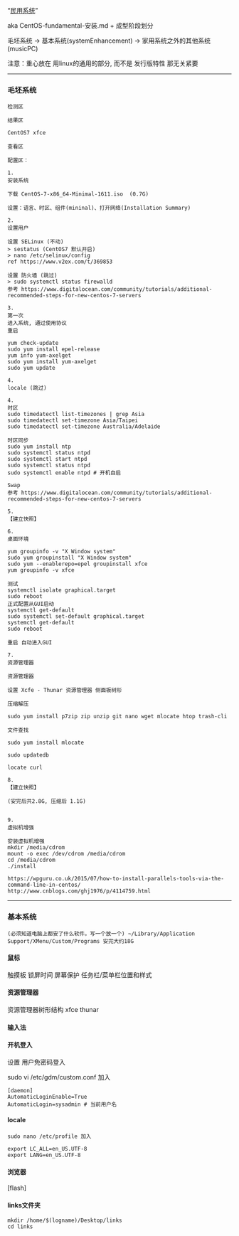 “[民用系统](https://github.com/7900ms/00nottheater_deserted/tree/master/small)”

aka CentOS-fundamental-安装.md + 成型阶段划分

毛坯系统 -> 基本系统(systemEnhancement) -> 家用系统之外的其他系统(musicPC)

注意：重心放在 用linux的通用的部分, 而不是 发行版特性 那无关紧要

<hr>

### 毛坯系统

```
检测区

结果区

CentOS7 xfce

查看区

配置区：

1.
安装系统

下载 CentOS-7-x86_64-Minimal-1611.iso  (0.7G)

设置：语言、时区、组件(mininal)、打开网络(Installation Summary)

2.
设置用户

设置 SELinux (不动)
> sestatus (CentOS7 默认开启)
> nano /etc/selinux/config
ref https://www.v2ex.com/t/369853

设置 防火墙 (跳过)
> sudo systemctl status firewalld
参考 https://www.digitalocean.com/community/tutorials/additional-recommended-steps-for-new-centos-7-servers

3.
第一次
进入系统, 通过使用协议
重启

yum check-update
sudo yum install epel-release
yum info yum-axelget
sudo yum install yum-axelget
sudo yum update

4.
locale (跳过)

4.
时区
sudo timedatectl list-timezones | grep Asia
sudo timedatectl set-timezone Asia/Taipei
sudo timedatectl set-timezone Australia/Adelaide

时区同步
sudo yum install ntp
sudo systemctl status ntpd
sudo systemctl start ntpd
sudo systemctl status ntpd
sudo systemctl enable ntpd # 开机自启

Swap
参考 https://www.digitalocean.com/community/tutorials/additional-recommended-steps-for-new-centos-7-servers

5.
【建立快照】

6.
桌面环境

yum groupinfo -v "X Window system"
sudo yum groupinstall "X Window system"
sudo yum --enablerepo=epel groupinstall xfce
yum groupinfo -v xfce

测试
systemctl isolate graphical.target
sudo reboot
正式配置从GUI启动
systemctl get-default
sudo systemctl set-default graphical.target
systemctl get-default
sudo reboot

重启 自动进入GUI

7.
资源管理器

资源管理器

设置 Xcfe - Thunar 资源管理器 侧面板树形

压缩解压

sudo yum install p7zip zip unzip git nano wget mlocate htop trash-cli

文件查找

sudo yum install mlocate

sudo updatedb

locate curl

8.
【建立快照】

(安完后共2.8G, 压缩后 1.1G)


9.
虚拟机增强

安装虚拟机增强
mkdir /media/cdrom
mount -o exec /dev/cdrom /media/cdrom
cd /media/cdrom
./install

https://wpguru.co.uk/2015/07/how-to-install-parallels-tools-via-the-command-line-in-centos/
http://www.cnblogs.com/ghj1976/p/4114759.html

```
<hr>

### 基本系统

```
(必须知道电脑上都安了什么软件。写一个放一个) ~/Library/Application Support/XMenu/Custom/Programs 安完大约18G
```

#### 鼠标

触摸板
锁屏时间
屏幕保护
任务栏/菜单栏位置和样式

#### 资源管理器

资源管理器树形结构
xfce thunar

#### 输入法

#### 开机登入

设置 用户免密码登入

sudo vi /etc/gdm/custom.conf 加入
```
[daemon]
AutomaticLoginEnable=True
AutomaticLogin=sysadmin # 当前用户名
```

#### locale
```
sudo nano /etc/profile 加入

export LC_ALL=en_US.UTF-8  
export LANG=en_US.UTF-8
```

#### 浏览器

[flash]

#### links文件夹
```
mkdir /home/$(logname)/Desktop/links
cd links
```

